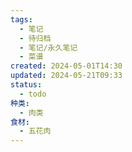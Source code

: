 ```yaml
---
tags:
  - 笔记
  - 待归档
  - 笔记/永久笔记
  - 菜谱
created: 2024-05-01T14:30
updated: 2024-05-21T09:33
status:
  - todo
种类:
  - 肉类
食材:
  - 五花肉
---
```


 
